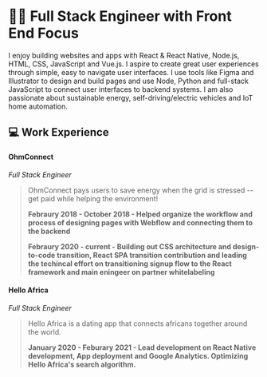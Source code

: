 # 👨‍💻 Full Stack Engineer with Front End Focus


I enjoy building websites and apps with React & React Native, Node.js, HTML, CSS, JavaScript and Vue.js. I aspire to create great user experiences through simple, easy to navigate user interfaces. I use tools like Figma and Illustrator to design and build pages and use Node, Python and full-stack JavaScript to connect user interfaces to backend systems. I am also passionate about sustainable energy, self-driving/electric vehicles and IoT home automation.

## 💻 Work Experience

#### OhmConnect
_Full Stack Engineer_

> OhmConnect pays users to save energy when the grid is stressed -- get paid while helping the environment!
>
> **Febraury 2018 - October 2018 - Helped organize the workflow and process of designing pages with Webflow and connecting them to the backend**
>
> **Febraury 2020 - current - Building out CSS architecture and design-to-code transition, React SPA transition contribution and leading the techincal effort on transitioning signup flow to the React framework and main eningeer on partner whitelabeling**

#### Hello Africa
_Full Stack Engineer_

> Hello Africa is a dating app that connects africans together around the world.
>
> **January 2020 - Feburary 2021 - Lead development on React Native development, App deployment and Google Analytics. Optimizing Hello Africa's search algorithm.**
